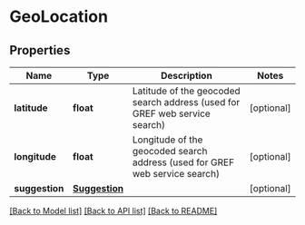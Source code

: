 # GeoLocation

## Properties
Name | Type | Description | Notes
------------ | ------------- | ------------- | -------------
**latitude** | **float** | Latitude of the geocoded search address (used for GREF web service search) | [optional] 
**longitude** | **float** | Longitude of the geocoded search address (used for GREF web service search) | [optional] 
**suggestion** | [**Suggestion**](Suggestion.md) |  | [optional] 

[[Back to Model list]](../README.md#documentation-for-models) [[Back to API list]](../README.md#documentation-for-api-endpoints) [[Back to README]](../README.md)

